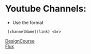 # Youtube Channels:

* Use the format
```
 [channelName](link) <br>
```

 [DesignCourse](https://www.youtube.com/c/DesignCourse) <br>
 [Flux](https://www.youtube.com/channel/UCN7dywl5wDxTu1RM3eJ_h9Q)
